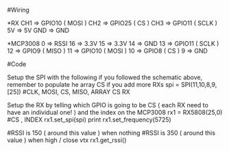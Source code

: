 #Wiring

*RX
CH1 => GPIO10 ( MOSI )
CH2 => GPIO25 ( CS )
CH3 => GPIO11 ( SCLK )
5V => 5V
GND => GND



*MCP3008
0 => RSSI
16 => 3.3V
15 => 3.3V
14 => GND
13 => GPIO11 ( SCLK )
12 => GPIO9 ( MISO )
11 => GPIO10 ( MOSI )
10 => GPIO8 ( CS )
9 => GND


#Code

Setup the SPI with the following if you followed the schematic above, remember to populate he array CS if you add more RXs
spi = SPI(11,10,8,9,[25]) #CLK, MOSI, CS, MISO, ARRAY CS RX

Setup the RX by telling which GPIO is going to be CS ( each RX need to have an individual one! ) and the index on the MCP3008
rx1 = RX5808(25,0) #CS , INDEX
rx1.set_spi(spi)
print rx1.set_frequency(5725)


#RSSI is 150  ( around this value ) when nothing
#RSSI is 350 ( around this value ) when high / close vtx
rx1.get_rssi()
